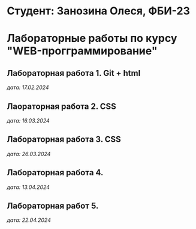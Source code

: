 # Студент: Занозина Олеся, ФБИ-23

# Лабораторные работы по курсу "WEB-прогграммирование"

## Лабораторная работа 1. Git + html

*дата: 17.02.2024*

## Лаораторная работа 2. CSS

*дата: 16.03.2024*

## Лабораторная работа 3. CSS

*дата: 26.03.2024*

## Лабораторная работа 4.

*дата: 13.04.2024*

## Лабораторная работ 5.

*дата: 22.04.2024*
